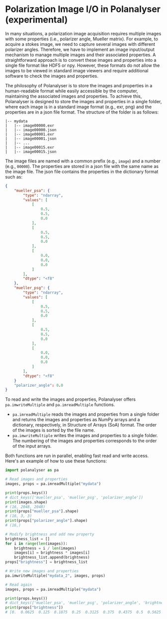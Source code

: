 # Polarization Image I/O in Polanalyser (experimental)

In many situations, a polarization image acquisition requires multiple images with some properties (i.e., polarizer angle, Mueller matrix). For example, to acquire a stokes image, we need to capture several images with different polarizer angles. Therefore, we have to implement an image input/output mechanism to manage multiple images and their associated properties. A straightforward approach is to convert these images and properties into a single file format like HDF5 or npy. However, these formats do not allow the images to be viewed in standard image viewers and require additional software to check the images and properties.

The philosophy of Polanalyser is to store the images and properties in a human-readable format while easily accessible by the computer, maintaining the associated images and properties. To achieve this, Polanalyser is designed to store the images and properties in a single folder, where each image is in a standard image format (e.g., exr, png) and the properties are in a json file format. The structure of the folder is as follows:

```
|-- mydata
|   |-- image00000.exr
|   |-- image00000.json
|   |-- image00001.exr
|   |-- image00001.json
|   |-- ...
|   |-- image00015.exr
|   |-- image00015.json
```

The image files are named with a common prefix (e.g., `image`) and a number (e.g., `00000`). The properties are stored in a json file with the same name as the image file. The json file contains the properties in the dictionary format such as:

```json
{
    "mueller_psa": {
        "type": "ndarray",
        "values": [
            [
                0.5,
                0.5,
                0.0
            ],
            [
                0.5,
                0.5,
                0.0
            ],
            [
                0.0,
                0.0,
                0.0
            ]
        ],
        "dtype": "<f8"
    },
    "mueller_psg": {
        "type": "ndarray",
        "values": [
            [
                0.5,
                0.5,
                0.0
            ],
            [
                0.5,
                0.5,
                0.0
            ],
            [
                0.0,
                0.0,
                0.0
            ]
        ],
        "dtype": "<f8"
    }
    "polarizer_angle": 0.0
}
```

To read and write the images and properties, Polanalyser offers `pa.imwriteMultiple` and `pa.imreadMultiple` functions. 

- `pa.imreadMultiple` reads the images and properties from a single folder and returns the images and properties as NumPy arrays and a dictionary, respectively, in Structure of Arrays (SoA) format. The order of the images is sorted by the file name.  
- `pa.imwriteMultiple` writes the images and properties to a single folder. The numbering of the images and properties corresponds to the order of the input arrays.

Both functions are run in parallel, enabling fast read and write access. Here's an example of how to use these functions:

```python
import polanalyser as pa

# Read images and properties
images, props = pa.imreadMultiple("mydata")

print(props.keys()) 
# dict_keys(['mueller_psa', 'mueller_psg', 'polarizer_angle'])
print(images.shape) 
# (16, 2048, 2048) 
print(props["mueller_psa"].shape) 
# (16, 3, 3)
print(props["polarizer_angle"].shape) 
# (16,)

# Modify brightness and add new property
brightness_list = []
for i in range(len(images)):
    brightness = i / len(images) 
    images[i] = brightness * images[i]
    brightness_list.append(brightness)
props["brightness"] = brightness_list

# Write new images and properties
pa.imwriteMultiple("mydata_2", images, props)

# Read again
images, props = pa.imreadMultiple("mydata")

print(props.keys()) 
# dict_keys(['mueller_psa', 'mueller_psg', 'polarizer_angle', 'brightness'])
print(props["brightness"])
# [0.  0.0625  0.125  0.1875  0.25  0.3125  0.375  0.4375  0.5  0.5625  0.625  0.6875  0.75  0.8125  0.875  0.9375]
```
